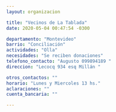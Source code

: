 ```yaml
---
layout: organizacion

title: "Vecinos de La Tablada"
date: 2020-05-04 00:47:54 -0300

departamento: "Montevideo"
barrio: "Conciliación"
actividades: "Olla"
necesidades: "Se reciben donaciones"
telefono_contacto: "Augusto 099894189 "
direccion: "Lecocq 934 esq Millán "

otros_contactos: ""
horario: "Lunes y Miercoles 13 hs."
aclaraciones: ""
cuenta_bancaria: ""

---
```

